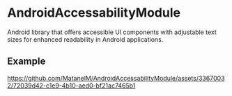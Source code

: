 # AndroidAccessabilityModule
Android library that offers accessible UI components with adjustable text sizes for enhanced readability in Android applications.

## Example

https://github.com/MatanelM/AndroidAccessabilityModule/assets/33670032/72039d42-c1e9-4b10-aed0-bf21ac7465b1

